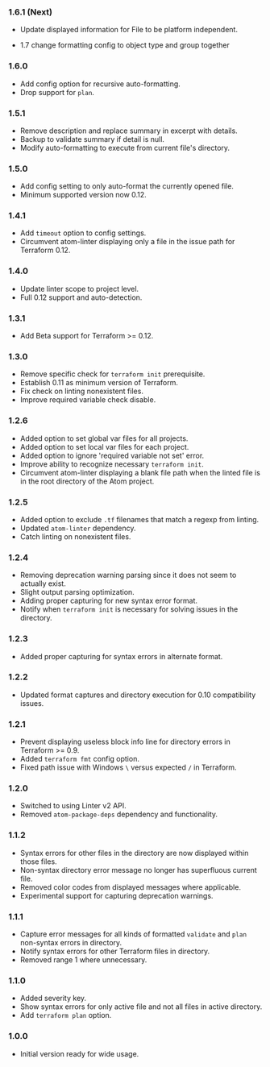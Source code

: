 ### 1.6.1 (Next)
- Update displayed information for File to be platform independent.

- 1.7 change formatting config to object type and group together

### 1.6.0
- Add config option for recursive auto-formatting.
- Drop support for `plan`.

### 1.5.1
- Remove description and replace summary in excerpt with details.
- Backup to validate summary if detail is null.
- Modify auto-formatting to execute from current file's directory.

### 1.5.0
- Add config setting to only auto-format the currently opened file.
- Minimum supported version now 0.12.

### 1.4.1
- Add `timeout` option to config settings.
- Circumvent atom-linter displaying only a file in the issue path for Terraform 0.12.

### 1.4.0
- Update linter scope to project level.
- Full 0.12 support and auto-detection.

### 1.3.1
- Add Beta support for Terraform >= 0.12.

### 1.3.0
- Remove specific check for `terraform init` prerequisite.
- Establish 0.11 as minimum version of Terraform.
- Fix check on linting nonexistent files.
- Improve required variable check disable.

### 1.2.6
- Added option to set global var files for all projects.
- Added option to set local var files for each project.
- Added option to ignore 'required variable not set' error.
- Improve ability to recognize necessary `terraform init`.
- Circumvent atom-linter displaying a blank file path when the linted file is in the root directory of the Atom project.

### 1.2.5
- Added option to exclude `.tf` filenames that match a regexp from linting.
- Updated `atom-linter` dependency.
- Catch linting on nonexistent files.

### 1.2.4
- Removing deprecation warning parsing since it does not seem to actually exist.
- Slight output parsing optimization.
- Adding proper capturing for new syntax error format.
- Notify when `terraform init` is necessary for solving issues in the directory.

### 1.2.3
- Added proper capturing for syntax errors in alternate format.

### 1.2.2
- Updated format captures and directory execution for 0.10 compatibility issues.

### 1.2.1
- Prevent displaying useless block info line for directory errors in Terraform >= 0.9.
- Added `terraform fmt` config option.
- Fixed path issue with Windows `\` versus expected `/` in Terraform.

### 1.2.0
- Switched to using Linter v2 API.
- Removed `atom-package-deps` dependency and functionality.

### 1.1.2
- Syntax errors for other files in the directory are now displayed within those files.
- Non-syntax directory error message no longer has superfluous current file.
- Removed color codes from displayed messages where applicable.
- Experimental support for capturing deprecation warnings.

### 1.1.1
- Capture error messages for all kinds of formatted `validate` and `plan` non-syntax errors in directory.
- Notify syntax errors for other Terraform files in directory.
- Removed range 1 where unnecessary.

### 1.1.0
- Added severity key.
- Show syntax errors for only active file and not all files in active directory.
- Add `terraform plan` option.

### 1.0.0
- Initial version ready for wide usage.
